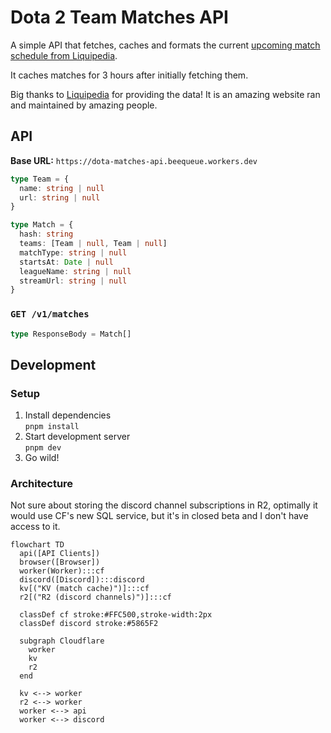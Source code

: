 # Dota 2 Team Matches API

A simple API that fetches, caches and formats the
current [upcoming match schedule from Liquipedia](https://liquipedia.net/dota2/Liquipedia:Upcoming_and_ongoing_matches).

It caches matches for 3 hours after initially fetching them.

Big thanks to [Liquipedia](https://liquipedia.net) for providing the data! It is an amazing website ran and maintained
by amazing people.

## API

**Base URL:** `https://dota-matches-api.beequeue.workers.dev`

```ts
type Team = {
  name: string | null
  url: string | null
}

type Match = {
  hash: string
  teams: [Team | null, Team | null]
  matchType: string | null
  startsAt: Date | null
  leagueName: string | null
  streamUrl: string | null
}
```

### `GET /v1/matches`

```ts
type ResponseBody = Match[]
```

## Development

### Setup

1. Install dependencies <br/>`pnpm install`
1. Start development server <br/>`pnpm dev`
1. Go wild!

### Architecture

Not sure about storing the discord channel subscriptions in R2,
optimally it would use CF's new SQL service, but it's in closed beta and I don't have access to it.

```mermaid
flowchart TD
  api([API Clients])
  browser([Browser])
  worker(Worker):::cf
  discord([Discord]):::discord
  kv[("KV (match cache)")]:::cf
  r2[("R2 (discord channels)")]:::cf

  classDef cf stroke:#FFC500,stroke-width:2px
  classDef discord stroke:#5865F2

  subgraph Cloudflare
    worker
    kv
    r2
  end

  kv <--> worker
  r2 <--> worker
  worker <--> api
  worker <--> discord
```
